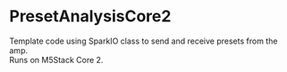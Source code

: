 # PresetAnalysisCore2

Template code using SparkIO class to send and receive presets from the amp.   
Runs on M5Stack Core 2.   
